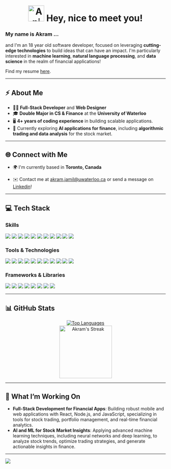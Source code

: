 <div align="center">
  <h1 style="animation: wave 2s infinite;">
    <img src="https://iam-weijie.github.io/wave/hand-emoji.svg" alt="Animated Emoji" width="50" height="50">    Hey, nice to meet you!
  </h1>
  
</div>

### My name is Akram ...
and I'm an 18 year old software developer, focused on leveraging **cutting-edge technologies** to build ideas that can have an impact. I'm particularly interested in **machine learning**, **natural language processing**, and **data science** in the realm of financial applications!

Find my resume [here](https://github.com/akramj13/resume/blob/main/files/rendercv_output/Akram_Jamil_CV.pdf). 

---

## ⚡ **About Me**
- 👨‍💻 **Full-Stack Developer** and **Web Designer**
- 🎓 **Double Major in CS & Finance** at the **University of Waterloo**
- 🖥️ **4+ years of coding experience** in building scalable applications. 
- 🌱 Currently exploring **AI applications for finance**, including **algorithmic trading and data analysis** for the stock market.
  
---

## 🌐 **Connect with Me**
- 🌍 I'm currently based in **Toronto, Canada**
<!-- - 💻 Check out my portfolio at [Akram Jamil]() -->
- ✉️ Contact me at [akram.jamil@uwaterloo.ca](mailto:akram.jamil@uwaterloo.ca) or send a message on [Linkedin](https://www.linkedin.com/in/akramjamil/)!
  
---

## 💻 **Tech Stack**

### Skills
<p>
  <img src="https://img.shields.io/badge/python-3670A0?style=for-the-badge&logo=python&logoColor=ffdd54">
  <img src="https://img.shields.io/badge/c-%2300599C.svg?style=for-the-badge&logo=c&logoColor=white">
  <img src="https://img.shields.io/badge/c++-%2300599C.svg?style=for-the-badge&logo=c%2B%2B&logoColor=white">
  <img src="https://img.shields.io/badge/java-%23ED8B00.svg?style=for-the-badge&logo=openjdk&logoColor=white">
  <img src="https://img.shields.io/badge/swift-F54A2A?style=for-the-badge&logo=swift&logoColor=white">
  <img src="https://img.shields.io/badge/javascript-%23323330.svg?style=for-the-badge&logo=javascript&logoColor=%23F7DF1E">
  <img src="https://img.shields.io/badge/html5-%23E34F26.svg?style=for-the-badge&logo=html5&logoColor=white">
  <img src="https://img.shields.io/badge/css3-%231572B6.svg?style=for-the-badge&logo=css3&logoColor=white">
  <img src="https://img.shields.io/badge/typescript-%23007ACC.svg?style=for-the-badge&logo=typescript&logoColor=white">
  <img src="https://img.shields.io/badge/dart-%230175C2.svg?style=for-the-badge&logo=dart&logoColor=white">
  <img src="https://img.shields.io/badge/latex-%23008080.svg?style=for-the-badge&logo=latex&logoColor=white">
</p>

### Tools & Technologies
<p>
  <img src="https://img.shields.io/badge/git-%23F05033.svg?style=for-the-badge&logo=git&logoColor=white"/>
  <img src="https://img.shields.io/badge/docker-%230db7ed.svg?style=for-the-badge&logo=docker&logoColor=white">
  <img src="https://img.shields.io/badge/sqlite-%2307405e.svg?style=for-the-badge&logo=sqlite&logoColor=white">
  <img src="https://img.shields.io/badge/node.js-6DA55F?style=for-the-badge&logo=node.js&logoColor=white"/>
  <img src="https://img.shields.io/badge/Anaconda-%2344A833.svg?style=for-the-badge&logo=anaconda&logoColor=white">
  <img src="https://img.shields.io/badge/Next-black?style=for-the-badge&logo=next.js&logoColor=white"/>
  <img src="https://img.shields.io/badge/vercel-%23000000.svg?style=for-the-badge&logo=vercel&logoColor=white"/>
  <img src="https://img.shields.io/badge/firebase-a08021?style=for-the-badge&logo=firebase&logoColor=ffcd34"/>
   <img src="https://img.shields.io/badge/Framer-black?style=for-the-badge&logo=framer&logoColor=blue">
   <img src="https://img.shields.io/badge/blender-%23F5792A.svg?style=for-the-badge&logo=blender&logoColor=white">
   <img src="https://img.shields.io/badge/adobe%20photoshop-%2331A8FF.svg?style=for-the-badge&logo=adobe%20photoshop&logoColor=white">
</p>

### Frameworks & Libraries
<p>
  <img src="https://img.shields.io/badge/Flutter-%2302569B.svg?style=for-the-badge&logo=Flutter&logoColor=white">
  <img src="https://img.shields.io/badge/react-%2320232a.svg?style=for-the-badge&logo=react&logoColor=%2361DAFB"/>
  <img src="https://img.shields.io/badge/Matplotlib-%23ffffff.svg?style=for-the-badge&logo=Matplotlib&logoColor=black">
  <img src="https://img.shields.io/badge/pandas-%23150458.svg?style=for-the-badge&logo=pandas&logoColor=white">
  <img src="https://img.shields.io/badge/flask-%23000.svg?style=for-the-badge&logo=flask&logoColor=white">
  <img src="https://img.shields.io/badge/PyTorch-%23EE4C2C.svg?style=for-the-badge&logo=PyTorch&logoColor=white"/>
  <img src="https://img.shields.io/badge/scikit--learn-%23F7931E.svg?style=for-the-badge&logo=scikit-learn&logoColor=white">
  <img src="https://img.shields.io/badge/Streamlit-%23FE4B4B.svg?style=for-the-badge&logo=streamlit&logoColor=white">
</p>

---

## 📊 **GitHub Stats**

<div align="center">
  <a href="https://github.com/akramj13/github-readme-stats">
          <img src="https://github-readme-stats.vercel.app/api/top-langs/?username=akramj13&layout=compact&theme=nightowl" alt="Top Languages">
        </a>
</div>
<div align="center">
      <div style="padding-left: 20px; padding-right: 20px;">
        <img src="https://github-readme-streak-stats.herokuapp.com/?user=akramj13&theme=tokyonight-duo&hide_border=true" alt="Akram's Streak" height="165">
      </div>
</div>


---

## 🚀 **What I’m Working On**
- **Full-Stack Development for Financial Apps**: Building robust mobile and web applications with React, Node.js, and JavaScript, specializing in tools for stock trading, portfolio management, and real-time financial analytics.
- **AI and ML for Stock Market Insights**: Applying advanced machine learning techniques, including neural networks and deep learning, to analyze stock trends, optimize trading strategies, and generate actionable insights in finance.

---


[![](https://visitcount.itsvg.in/api?id=akramj13&icon=0&color=0)](https://visitcount.itsvg.in)


